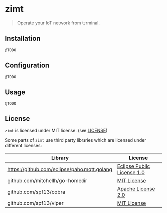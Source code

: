 # zimt

> Operate your IoT network from terminal.

## Installation

    @TODO

## Configuration

    @TODO

## Usage

    @TODO

## License

`zimt` is licensed under MIT license. (see [LICENSE](./LICENSE))

Some parts of `zimt` use third party libraries which are licensed under different licenses:

Library | License
---|---
https://github.com/eclipse/paho.mqtt.golang | [Eclipse Public License 1.0](https://github.com/eclipse/paho.mqtt.golang/blob/master/LICENSE)
github.com/mitchellh/go-homedir | [MIT License](https://github.com/mitchellh/go-homedir/blob/master/LICENSE)
github.com/spf13/cobra | [Apache License 2.0](https://github.com/spf13/cobra/blob/master/LICENSE.txt)
github.com/spf13/viper | [MIT License](https://github.com/spf13/viper/blob/master/LICENSE)
